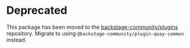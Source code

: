 # Deprecated

This package has been moved to the [backstage-community/plugins](https://github.com/backstage/community-plugins) repository. Migrate to using `@backstage-community/plugin-quay-common` instead.
